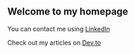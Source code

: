 ## Welcome to my homepage

You can contact me using [LinkedIn](https://www.linkedin.com/in/ivan-savu-273103a/)

Check out my articles on [Dev.to](https://dev.to/defufna)
